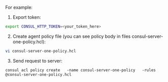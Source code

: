 For example:
1. Export token:
```bash
export CONSUL_HTTP_TOKEN=<your_token_here>
```

2. Create agent policy file (you can see policy body in files consul-server-one-policy.hcl):
```bash
vi consul-server-one-policy.hcl
```

3. Send request to server:
```
consul acl policy create   -name consul-server-one-policy   -rules @consul-server-one-policy.hcl
```
